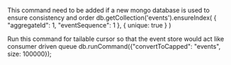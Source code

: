 This command need to be added if a new mongo database is used to ensure consistency and order
db.getCollection('events').ensureIndex( { "aggregateId": 1, "eventSequence": 1 }, { unique: true } )

Run this command for tailable cursor so that the event store would act like consumer driven queue
db.runCommand({"convertToCapped": "events", size: 100000});
